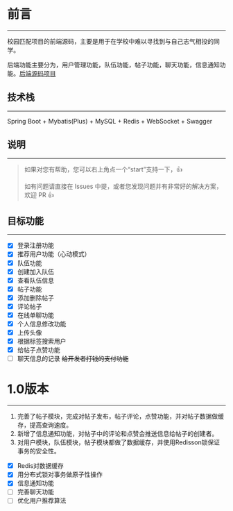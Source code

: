 # 前言
***
校园匹配项目的前端源码，主要是用于在学校中难以寻找到与自己志气相投的同学。

后端功能主要分为，用户管理功能，队伍功能，帖子功能，聊天功能，信息通知功能。[后端源码项目](https://github.com/xiaoleng-ros/icepao-backend)

## 技术栈
***
Spring Boot + Mybatis(Plus) + MySQL + Redis + WebSocket + Swagger

## 说明
***
>如果对您有帮助，您可以右上角点一个“start”支持一下，👍
>
> 如有问题请直接在 Issues 中提，或者您发现问题并有非常好的解决方案，欢迎 PR 👍

[//]: # (# 效果展示)

[//]: # (***)

[//]: # (![登录]&#40;./doc/img/login.jpg&#41; ![首页]&#40;./doc/img/index.jpg&#41;)

[//]: # (![队伍首页]&#40;./doc/img/team.jpg&#41; ![队伍首页]&#40;./doc/img/teaminfo.jpg&#41;)

[//]: # (![]&#40;./doc/img/post.jpg&#41; ![]&#40;./doc/img/postinfo.jpg&#41;)

[//]: # (![]&#40;./doc/img/chat.jpg&#41; ![]&#40;./doc/img/chat2.jpg&#41;)

[//]: # (![]&#40;./doc/img/chat1.jpg&#41; ![]&#40;./doc/img/notice.jpg&#41;)

[//]: # (![]&#40;./doc/img/userinfo.jpg&#41; ![]&#40;./doc/img/tag.jpg&#41;)

## 目标功能
***
+ [x] 登录注册功能
+ [X] 推荐用户功能（心动模式）
+ [X] 队伍功能
+ [x] 创建加入队伍
+ [x] 查看队伍信息
+ [x] 帖子功能
+ [x] 添加删除帖子
+ [x] 评论帖子
+ [x] 在线单聊功能
+ [x] 个人信息修改功能
+ [x] 上传头像
+ [x] 根据标签搜索用户
+ [x] 给帖子点赞功能
+ [ ] 聊天信息的记录
~~给开发者打钱的支付功能~~

# 1.0版本
***
1. 完善了帖子模块，完成对帖子发布，帖子评论，点赞功能，并对帖子数据做缓存，提高查询速度。
2. 新增了信息通知功能，对帖子中的评论和点赞会推送信息给帖子的创建者。
3. 对用户模块，队伍模块，帖子模块都做了数据缓存，并使用Redisson锁保证事务的安全性。

+ [x] Redis对数据缓存
+ [x] 用分布式锁对事务做原子性操作
+ [x] 信息通知功能
+ [ ] 完善聊天功能
+ [ ] 优化用户推荐算法
